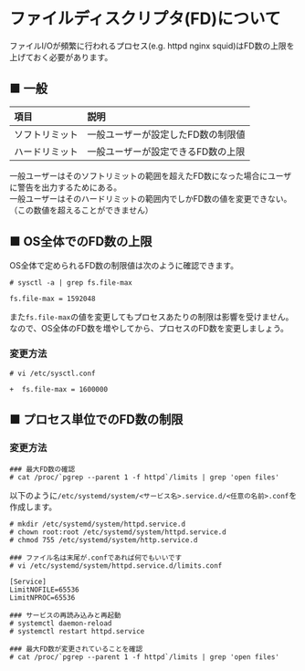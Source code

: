 # ファイルディスクリプタ(FD)について
ファイルI/Oが頻繁に行われるプロセス(e.g. httpd nginx squid)はFD数の上限を上げておく必要があります。
## ■ 一般
|項目|説明|
|:---|:---|
|ソフトリミット|一般ユーザーが設定したFD数の制限値|
|ハードリミット|一般ユーザーが設定できるFD数の上限|

一般ユーザーはそのソフトリミットの範囲を超えたFD数になった場合にユーザに警告を出力するためにある。  
一般ユーザーはそのハードリミットの範囲内でしかFD数の値を変更できない。（この数値を超えることができません）  

## ■ OS全体でのFD数の上限
OS全体で定められるFD数の制限値は次のように確認できます。
```
# sysctl -a | grep fs.file-max
```
```
fs.file-max = 1592048
```
また`fs.file-max`の値を変更してもプロセスあたりの制限は影響を受けません。  
なので、OS全体のFD数を増やしてから、プロセスのFD数を変更しましょう。
### 変更方法
```
# vi /etc/sysctl.conf
```
```
+  fs.file-max = 1600000
```
## ■ プロセス単位でのFD数の制限
### 変更方法
```
### 最大FD数の確認
# cat /proc/`pgrep --parent 1 -f httpd`/limits | grep 'open files'
```
以下のように`/etc/systemd/system/<サービス名>.service.d/<任意の名前>.conf`を作成します。
```
# mkdir /etc/systemd/system/httpd.service.d
# chown root:root /etc/systemd/system/httpd.service.d
# chmod 755 /etc/systemd/system/http.service.d
```
```
### ファイル名は末尾が.confであれば何でもいいです
# vi /etc/systemd/system/httpd.service.d/limits.conf
```
```
[Service]
LimitNOFILE=65536
LimitNPROC=65536
```
```
### サービスの再読み込みと再起動
# systemctl daemon-reload
# systemctl restart httpd.service
```
```
### 最大FD数が変更されていることを確認
# cat /proc/`pgrep --parent 1 -f httpd`/limits | grep 'open files'
```
